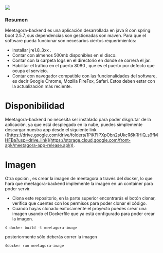 ![](https://capstone-396701.uc.r.appspot.com//meetagora-services/gcp/images/meetagora-logo.png)

### Resumen
Meetagora-backend es una aplicación desarrollada en java 8 con spring boot 2.5.7, sus dependencias son gestionadas son maven.
Para que el software pueda funcionar son necesarios ciertos requerimientos:
- Installar jre1.8_3xx .
- Contar con almenos 500mb disponibles en el disco.
- Contar con la carpeta logs en el directorio en donde se correrá el jar.
- Habilitar el tráfico en el puerto 8080 , que es el puerto por defecto que ocupa el servicio.
- Contar con navegador compatible con las funcionalidades del software, es decir Google Chrome, Mozilla FireFox, Safari. Estos deben estar con la actualización más reciente.


# Disponibilidad
Meetagora-backend no necesita ser instalado para poder disgrutar de la aplicación, ya que está desplegado en la nube,
puedes simplemente descargar nuestra app desde el siguiente link ([https://drive.google.com/drive/folders/1PiKFIPXpObn2sUkcR6kRHIQ_s9fMHFBa?usp=drive_link](https://storage.cloud.google.com/front-apk/meetagora-app-release.apk)).


# Imagen
Otra opción , es crear la imagen de meetagora a través del docker, lo que hará que meetagora-backend implemente la imagen en un container para poder servir.
- Clona este repositorio, en la parte superior encontrarás el botón clonar, verifica que cuentes con los permisos para poder clonar el código.
- Cuando hayas clonado exitosamente el proyecto puedes crear una imagen usando el Dockerfile que ya está configurado para poder crear la imagen.

`$ docker build -t meetagora-image`

posteriormente sólo deberás correr la imagen

  `$docker run meetagora-image`
